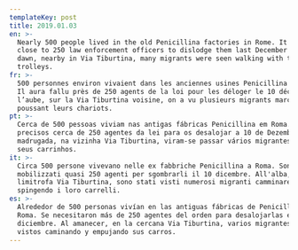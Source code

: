 ```yaml
---
templateKey: post
title: 2019.01.03
en: >-
  Nearly 500 people lived in the old Penicillina factories in Rome. It took
  close to 250 law enforcement officers to dislodge them last December 10. At
  dawn, nearby in Via Tiburtina, many migrants were seen walking with their
  trolleys.
fr: >-
  500 personnes environ vivaient dans les anciennes usines Penicillina à Rome.
  Il aura fallu près de 250 agents de la loi pour les déloger le 10 décembre. À
  l’aube, sur la Via Tiburtina voisine, on a vu plusieurs migrants marcher en
  poussant leurs chariots.
pt: >-
  Cerca de 500 pessoas viviam nas antigas fábricas Penicillina em Roma. Foram
  precisos cerca de 250 agentes da lei para os desalojar a 10 de Dezembro. De
  madrugada, na vizinha Via Tiburtina, viram-se passar vários migrantes com os
  seus carrinhos. 
it: >-
  Circa 500 persone vivevano nelle ex fabbriche Penicillina a Roma. Sono stati
  mobilizzati quasi 250 agenti per sgombrarli il 10 dicembre. All'alba, sulla
  limitrofa Via Tiburtina, sono stati visti numerosi migranti camminare
  spingendo i loro carrelli.
es: >-
  Alrededor de 500 personas vivían en las antiguas fábricas de Penicillina en
  Roma. Se necesitaron más de 250 agentes del orden para desalojarlas el 10 de
  diciembre. Al amanecer, en la cercana Via Tiburtina, varios migrantes fueron
  vistos caminando y empujando sus carros.
---
```


